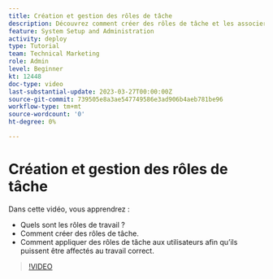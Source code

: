 ```yaml
---
title: Création et gestion des rôles de tâche
description: Découvrez comment créer des rôles de tâche et les associer à des utilisateurs pour effectuer de meilleures affectations.
feature: System Setup and Administration
activity: deploy
type: Tutorial
team: Technical Marketing
role: Admin
level: Beginner
kt: 12448
doc-type: video
last-substantial-update: 2023-03-27T00:00:00Z
source-git-commit: 739505e8a3ae547749586e3ad906b4aeb781be96
workflow-type: tm+mt
source-wordcount: '0'
ht-degree: 0%

---
```


# Création et gestion des rôles de tâche

Dans cette vidéo, vous apprendrez :

* Quels sont les rôles de travail ?
* Comment créer des rôles de tâche.
* Comment appliquer des rôles de tâche aux utilisateurs afin qu’ils puissent être affectés au travail correct.

>[!VIDEO](https://video.tv.adobe.com/v/3416966/?quality=12)

